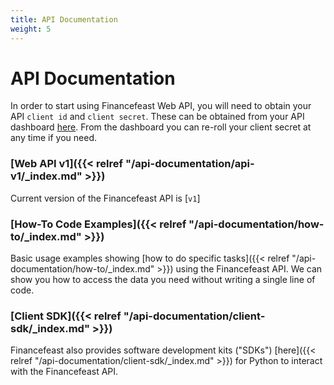 ```yaml
---
title: API Documentation
weight: 5
---
```


# API Documentation

In order to start using Financefeast Web API, you will need to obtain your API `client id` and `client secret`. These can
be obtained from your API dashboard [here](https://customer.financefeast.io). From the dashboard you can re-roll your client
secret at any time if you need.

### [Web API v1]({{< relref "/api-documentation/api-v1/_index.md" >}})
 
Current version of the Financefeast API is [`v1`]

### [How-To Code Examples]({{< relref "/api-documentation/how-to/_index.md" >}})

Basic usage examples showing [how to do specific tasks]({{< relref "/api-documentation/how-to/_index.md" >}}) 
using the Financefeast API. We can show you how to access the data you need without writing a single line of code.

### [Client SDK]({{< relref "/api-documentation/client-sdk/_index.md" >}})

Financefeast also provides software development kits ("SDKs") [here]({{< relref "/api-documentation/client-sdk/_index.md" >}}) 
for Python to interact with the Financefeast API.
